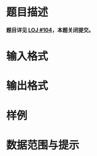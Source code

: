 
# 题目描述

**题目详见 [LOJ #104](https://loj.ac/problem/104)，本题关闭提交。**

# 输入格式



# 输出格式



# 样例



# 数据范围与提示



